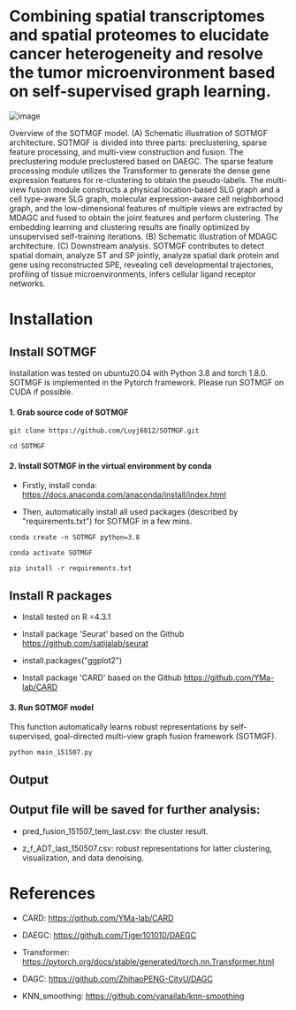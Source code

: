 # Combining spatial transcriptomes and spatial proteomes to elucidate cancer heterogeneity and resolve the tumor microenvironment based on self-supervised graph learning.

![image](https://github.com/Luyj6812/SOTMGF/tree/main/Utilities/main_figure_SOTMGF.png)

Overview of the SOTMGF model. (A) Schematic illustration of SOTMGF architecture. SOTMGF is divided into three parts: preclustering, sparse feature processing, and multi-view construction and fusion. The preclustering module preclustered based on DAEGC. The sparse feature processing module utilizes the Transformer to generate the dense gene expression features for re-clustering to obtain the pseudo-labels. The multi-view fusion module constructs a physical location-based SLG graph and a cell type-aware SLG graph, molecular expression-aware cell neighborhood graph, and the low-dimensional features of multiple views are extracted by MDAGC and fused to obtain the joint features and perform clustering. The embedding learning and clustering results are finally optimized by unsupervised self-training iterations. (B) Schematic illustration of MDAGC architecture. (C) Downstream analysis. SOTMGF contributes to detect spatial domain, analyze ST and SP jointly, analyze spatial dark protein and gene using reconstructed SPE, revealing cell developmental trajectories, profiling of tissue microenvironments, infers cellular ligand receptor networks.

# Installation

## Install SOTMGF   

Installation was tested on ubuntu20.04 with Python 3.8 and torch 1.8.0. SOTMGF is implemented in the Pytorch framework. Please run SOTMGF on CUDA if possible. 

#### 1. Grab source code of SOTMGF

```
git clone https://github.com/Luyj6812/SOTMGF.git

cd SOTMGF
```

#### 2. Install SOTMGF in the virtual environment by conda 

* Firstly, install conda: https://docs.anaconda.com/anaconda/install/index.html

* Then, automatically install all used packages (described by "requirements.txt") for SOTMGF in a few mins.

```
conda create -n SOTMGF python=3.8

conda activate SOTMGF

pip install -r requirements.txt

```

## Install R packages 

* Install tested on R =4.3.1

* Install package 'Seurat' based on the Github https://github.com/satijalab/seurat

* install.packages("ggplot2")

* Install package 'CARD' based on the Github https://github.com/YMa-lab/CARD


#### 3. Run SOTMGF model

This function automatically learns robust representations by self-supervised, goal-directed multi-view graph fusion framework (SOTMGF). 

```
python main_151507.py 
```

## Output

## Output file will be saved for further analysis:

* pred_fusion_151507_tem_last.csv: the cluster result.

* z_f_ADT_last_150507.csv: robust representations for latter clustering, visualization, and data denoising.


# References

* CARD: https://github.com/YMa-lab/CARD

* DAEGC: https://github.com/Tiger101010/DAEGC

* Transformer: https://pytorch.org/docs/stable/generated/torch.nn.Transformer.html

* DAGC: https://github.com/ZhihaoPENG-CityU/DAGC

* KNN_smoothing: https://github.com/yanailab/knn-smoothing
